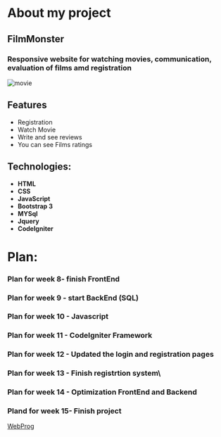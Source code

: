 
# About my project
## FilmMonster 

### Responsive website for watching movies, communication, evaluation of films amd registration
<img alt="movie" src = "https://dcmp.org/images/learning_center/34/34-1.jpg">

## Features

- Registration
- Watch Movie
- Write and see reviews
- You can see Films ratings

## Technologies:

- **HTML**
- **CSS**
- **JavaScript**
- **Bootstrap 3**
- **MYSql**
- **Jquery**
- **CodeIgniter**

# Plan:
### Plan for week 8- finish FrontEnd
### Plan for week 9 - start BackEnd (SQL)
### Plan for week 10 - Javascript
### Plan for week 11 - CodeIgniter Framework
### Plan for week 12 - Updated the login and registration pages
### Plan for week 13 - Finish registrtion system\
### Plan for week 14 - Optimization FrontEnd and Backend
### Pland for week 15- Finish project
[WebProg](https://hores20-filmmonster-2.glitch.me)
